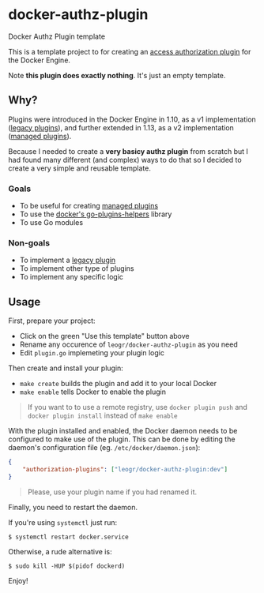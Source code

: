 # docker-authz-plugin
Docker Authz Plugin template

This is a template project to for creating an [access authorization plugin](https://docs.docker.com/engine/extend/plugins_authorization/) for the Docker Engine. 

Note **this plugin does exactly nothing**. It's just an empty template.

## Why?

Plugins were introduced in the Docker Engine in 1.10, as a v1 implementation ([legacy plugins](https://docs.docker.com/engine/extend/legacy_plugins/)), and further extended in 1.13, as a v2 implementation ([managed plugins](https://docs.docker.com/engine/extend/)).

Because I needed to create a **very basicy authz plugin** from scratch but I had found many different (and complex) ways to do that so I decided to create a very simple and reusable template.

### Goals
- To be useful for creating [managed plugins](https://docs.docker.com/engine/extend/)
- To use the [docker's go-plugins-helpers](https://github.com/docker/go-plugins-helpers) library
- To use Go modules

### Non-goals
- To implement a [legacy plugin](https://docs.docker.com/engine/extend/legacy_plugins/)
- To implement other type of plugins 
- To implement any specific logic

## Usage

First, prepare your project:
- Click on the green "Use this template" button above
- Rename any occurence of `leogr/docker-authz-plugin` as you need
- Edit `plugin.go` implemeting your plugin logic 

Then create and install your plugin:
- `make create` builds the plugin and add it to your local Docker
- `make enable` tells Docker to enable the plugin
> If you want to to use a remote registry, use `docker plugin push` and `docker plugin install` instead of `make enable`

With the plugin installed and enabled, the Docker daemon needs to be configured to make use of the plugin. This can be done by editing the daemon's configuration file (eg. `/etc/docker/daemon.json`):
```json
{
    "authorization-plugins": ["leogr/docker-authz-plugin:dev"]
}
```
> Please, use your plugin name if you had renamed it.

Finally, you need to restart the daemon.

If you're using `systemctl` just run: 
```shell
$ systemctl restart docker.service
```
Otherwise, a rude alternative is:
```shell
$ sudo kill -HUP $(pidof dockerd)
```

Enjoy!